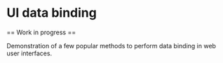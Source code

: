 # UI data binding

== Work in progress ==

Demonstration of a few popular methods to perform data binding in web user interfaces.
